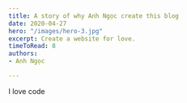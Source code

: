 ```yaml
---
title: A story of why Anh Ngọc create this blog
date: 2020-04-27
hero: "/images/hero-3.jpg"
excerpt: Create a website for love.
timeToRead: 8
authors:
- Anh Ngọc

---
```

I love code